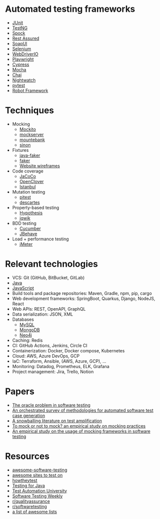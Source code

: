 # Automated testing frameworks
- [JUnit](https://junit.org/junit5/)
- [TestNG](https://testng.org/doc/)
- [Spock](https://spockframework.org/)
- [Rest Assured](https://rest-assured.io/)
- [SoapUI](https://www.soapui.org/)
- [Selenium](https://www.selenium.dev/)
- [WebDriverIO](https://webdriver.io/)
- [Playwright](https://playwright.dev/java/)
- [Cypress](https://www.cypress.io/)
- [Mocha](https://mochajs.org/)
- [Chai](https://www.chaijs.com/)
- [Nightwatch](https://nightwatchjs.org/)
- [pytest](https://docs.pytest.org/en/7.2.x/)
- [Robot Framework](https://robotframework.org/)

# Techniques
- Mocking
  - [Mockito](https://site.mockito.org/)
  - [mockserver](https://www.mock-server.com/)
  - [mountebank](http://www.mbtest.org/)
  - [sinon](https://github.com/sinonjs/sinon)
- Fixtures
  - [java-faker](https://github.com/DiUS/java-faker)
  - [faker](https://github.com/faker-ruby/faker)
  - [Website wireframes](https://gomockingbird.com/home)
- Code coverage
  - [JaCoCo](https://www.eclemma.org/jacoco/)
  - [OpenClover](https://openclover.org/)
  - [Istanbul](https://istanbul.js.org/)
- Mutation testing
  - [pitest](https://pitest.org/)
  - [descartes](https://github.com/STAMP-project/pitest-descartes)
- Property-based testing
  - [Hypothesis](https://hypothesis.works/)
  - [jqwik](https://jqwik.net/)
- BDD testing
  - [Cucumber](https://cucumber.io/)
  - [JBehave](https://jbehave.org/)
- Load + performance testing
  - [jMeter](https://jmeter.apache.org/)

# Relevant technologies
- VCS: Git (GitHub, BitBucket, GitLab)
- [Java](https://dev.java/learn/)
- [JavaScript](https://developer.mozilla.org/en-US/docs/Web/JavaScript)
- Build tools and package repositories: Maven, Gradle, npm, pip, cargo 
- Web development frameworks: SpringBoot, Quarkus, Django, NodeJS, React
- Web APIs: REST, OpenAPI, GraphQL
- Data serialization: JSON, XML
- Databases
  - [MySQL](https://www.mysql.com/)
  - [MongoDB](https://www.mongodb.com/)
  - [Neo4j](https://neo4j.com/)
- Caching: Redis
- CI: GitHub Actions, Jenkins, Circle CI
- Containerization: Docker, Docker compose, Kubernetes
- Cloud: AWS, Azure DevOps, GCP
- IaC: Terraform, Ansible, (AWS, Azure, GCP), ...
- Monitoring: Datadog, Prometheus, ELK, Grafana
- Project management: Jira, Trello, Notion

# Papers
- [The oracle problem in software testing](https://ieeexplore.ieee.org/document/6963470)
- [An orchestrated survey of methodologies for automated software test case generation](https://www.sciencedirect.com/science/article/abs/pii/S0164121213000563)
- [A snowballing literature on test amplification](https://www.sciencedirect.com/science/article/abs/pii/S0164121219301736)
- [To mock or not to mock? an empirical study on mocking practices](https://ieeexplore.ieee.org/document/7962389)
- [An empirical study on the usage of mocking frameworks in software testing](https://ieeexplore.ieee.org/document/6958396)

# Resources
- [awesome-software-testing](https://github.com/TheJambo/awesome-testing)
- [awesome sites to test on](https://github.com/BMayhew/awesome-sites-to-test-on)
- [howtheytest](https://github.com/abhivaikar/howtheytest)
- [Testing for Java](https://github.com/akullpp/awesome-java#testing)
- [Test Automation University](https://testautomationu.applitools.com/)
- [Software Testing Weekly](https://softwaretestingweekly.com/issues)
- [r/qualityassurance](https://www.reddit.com/r/QualityAssurance/)
- [r/softwaretesting](https://www.reddit.com/r/softwaretesting/)
- [a list of awesome lists](https://github.com/sindresorhus/awesome)
